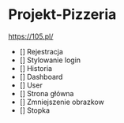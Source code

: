 # Projekt-Pizzeria

https://105.pl/

- [] Rejestracja 
- [] Stylowanie login
- [] Historia
- [] Dashboard
- [] User
- [] Strona główna 
- [] Zmniejszenie obrazkow
- [] Stopka
